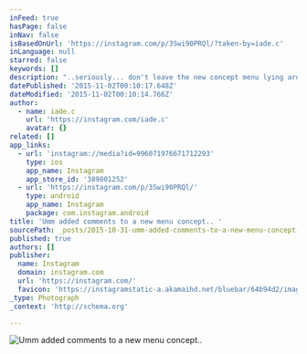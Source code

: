 ```yaml
---
inFeed: true
hasPage: false
inNav: false
isBasedOnUrl: 'https://instagram.com/p/3Swi90PRQl/?taken-by=iade.c'
inLanguage: null
starred: false
keywords: []
description: "..seriously... don't leave the new concept menu lying around unattended if you don't want Customers to make their own comments! .. Sorry .. not sorry!"
datePublished: '2015-11-02T00:10:17.648Z'
dateModified: '2015-11-02T00:10:14.766Z'
author:
  - name: iade.c
    url: 'https://instagram.com/iade.c'
    avatar: {}
related: []
app_links:
  - url: 'instagram://media?id=996071976671712293'
    type: ios
    app_name: Instagram
    app_store_id: '389801252'
  - url: 'https://instagram.com/p/3Swi90PRQl/'
    type: android
    app_name: Instagram
    package: com.instagram.android
title: 'Umm added comments to a new menu concept.. '
sourcePath: _posts/2015-10-31-umm-added-comments-to-a-new-menu-concept-probably-shouldn.md
published: true
authors: []
publisher:
  name: Instagram
  domain: instagram.com
  url: 'https://instagram.com/'
  favicon: 'https://instagramstatic-a.akamaihd.net/bluebar/64b94d2/images/ico/favicon.ico'
_type: Photograph
_context: 'http://schema.org'

---
```

![Umm added comments to a new menu concept.. ](https://scontent.cdninstagram.com/hphotos-xaf1/t51.2885-15/e15/11325242_818929598190136_1636353425_n.jpg)
